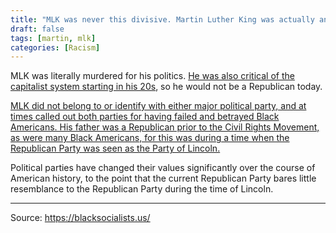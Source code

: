 ```yaml
---
title: "MLK was never this divisive. Martin Luther King was actually anti-identity politics, and he would have been a Republican today."
draft: false
tags: [martin, mlk]
categories: [Racism]
---
```


MLK was literally murdered for his politics. [He was also critical of the capitalist system starting in his 20s](http://inthesetimes.com/article/20839/martin-luther-king-jr-day-socialism-capitalism), so he would not be a Republican today.  
  
[MLK did not belong to or identify with either major political party, and at times called out both parties for having failed and betrayed Black Americans. His father was a Republican prior to the Civil Rights Movement, as were many Black Americans, for this was during a time when the Republican Party was seen as the Party of Lincoln.](https://www.cnn.com/2016/01/15/us/mlk-myths/index.html)  
  
Political parties have changed their values significantly over the course of American history, to the point that the current Republican Party bares little resemblance to the Republican Party during the time of Lincoln.

----
Source: https://blacksocialists.us/

